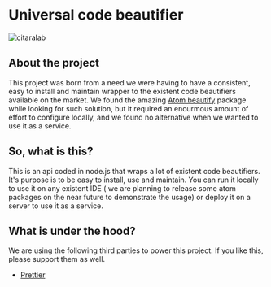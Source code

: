# Universal code beautifier

![citaralab](https://user-images.githubusercontent.com/20716798/28749145-62359dba-7494-11e7-8fdf-a2e10f07dd03.png)

## About the project
This project was born from a need we were having to have a consistent, easy to install and maintain wrapper to the existent code beautifiers available on the market. We found the amazing [Atom beautify](https://atom.io/packages/atom-beautify) package while looking for such solution, but it required an enourmous amount of effort to configure locally, and we found no alternative when we wanted to use it as a service.

## So, what is this?
This is an api coded in node.js that wraps a lot of existent code beautifiers. It's purpose is to be easy to install, use and maintain. You can run it locally to use it on any existent IDE ( we are planning to release some atom packages on the near future to demonstrate the usage) or deploy it on a server to use it as a service.

## What is under the hood?
We are using the following third parties to power this project. If you like this, please support them as well.
- [Prettier](https://github.com/prettier/prettier)
